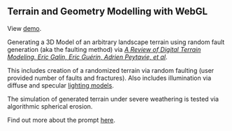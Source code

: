 ## Terrain and Geometry Modelling with WebGL

View [demo](./index.html).

Generating a 3D Model of an arbitrary landscape terrain using random fault generation (aka the faulting method) via <i>[A Review of Digital Terrain Modeling. Eric Galin, Eric Guérin, Adrien Peytavie, et al](https://hal.science/hal-02097510/file/A%20Review%20of%20Digital%20Terrain%20Modeling.pdf)</i>.

This includes creation of a randomized terrain via random faulting (user provided number of faults and fractures). Also includes illumination via diffuse and specular [lighting models](https://cs418.cs.illinois.edu/website/text/lighting.html).

The simulation of generated terrain under severe weathering is tested via algorithmic spherical erosion.

Find out more about the prompt [here](https://cs418.cs.illinois.edu/website/hw-terrain.html).